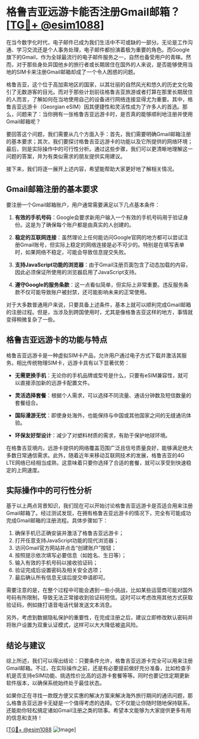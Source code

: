 # 格鲁吉亚远游卡能否注册Gmail邮箱？[[TG💪+ @esim1088](https://t.me/s/esim1088)]

在当今数字化时代，电子邮件已成为我们生活中不可或缺的一部分。无论是工作沟通、学习交流还是个人事务处理，电子邮件都扮演着极为重要的角色。而Google旗下的Gmail，作为全球最流行的电子邮件服务之一，自然也备受用户的青睐。然而，对于那些身处异国他乡的旅行者或长期居住在国外的人来说，是否能够使用当地的SIM卡来注册Gmail邮箱却成了一个令人困惑的问题。

格鲁吉亚，这个位于高加索地区的国家，以其壮丽的自然风光和悠久的历史文化吸引了无数游客的目光。而对于那些计划前往格鲁吉亚旅游或者打算在那里长期居住的人而言，了解如何在当地使用自己的设备进行网络连接显得尤为重要。其中，格鲁吉亚远游卡（Georgian eSIM）因其便捷性和灵活性成为了许多人的首选。那么，问题来了：当你拥有一张格鲁吉亚远游卡时，是否真的能够顺利地注册并使用Gmail邮箱呢？

要回答这个问题，我们需要从几个方面入手：首先，我们需要明确Gmail邮箱注册的基本要求；其次，我们要探讨格鲁吉亚远游卡的功能以及它所提供的网络环境；最后，则是实际操作中的可行性分析。通过这些步骤，我们可以更清晰地理解这一问题的答案，并为有类似需求的朋友提供实用建议。

接下来，我们将逐一展开上述内容，希望能帮助大家更好地了解相关情况。

## Gmail邮箱注册的基本要求

要注册一个Gmail邮箱账户，用户通常需要满足以下几点基本条件：

1. **有效的手机号码**：Google会要求新用户输入一个有效的手机号码用于验证身份。这是为了确保每个账户都是由真实的人创建的。
   
2. **稳定的互联网连接**：虽然理论上任何能访问Google官网的地方都可以尝试注册Gmail账号，但实际上稳定的网络连接是必不可少的。特别是在填写表单时，如果网络不稳定，可能会导致信息提交失败。

3. **支持JavaScript功能的浏览器**：由于Gmail注册页面包含了动态加载的内容，因此必须保证所使用的浏览器启用了JavaScript支持。

4. **遵守Google的服务条款**：这一点看似简单，但实际上非常重要。违反服务条款不仅可能导致账户被封禁，还可能影响未来的正常使用。

对于大多数普通用户来说，只要具备上述条件，基本上就可以顺利完成Gmail邮箱的注册过程。但是，当涉及到跨国使用时，尤其是像格鲁吉亚这样的地方，事情就变得稍微复杂了一些。

## 格鲁吉亚远游卡的功能与特点

格鲁吉亚远游卡是一种虚拟SIM卡产品，允许用户通过电子方式下载并激活其服务。相比传统物理SIM卡，远游卡具有以下显著优势：

- **无需更换手机**：无论你的手机品牌或型号是什么，只要有eSIM兼容性，就可以直接添加新的远游卡配置文件。
  
- **灵活选择套餐**：根据个人需求，可以选择不同流量、通话分钟数及短信数量的套餐组合。

- **国际漫游无忧**：即使身处海外，也能保持与中国或其他国家之间的无缝通讯体验。

- **环保友好型设计**：减少了对塑料材质的需求，有助于保护地球环境。

在格鲁吉亚境内，远游卡提供的网络覆盖范围广泛且信号质量良好，能够满足绝大多数日常通信需求。此外，随着近年来移动互联网技术的发展，格鲁吉亚的4G LTE网络已经相当成熟，这意味着只要你选择了合适的套餐，就可以享受到快速稳定的上网速度。

## 实际操作中的可行性分析

基于以上两点背景知识，我们现在可以开始讨论格鲁吉亚远游卡是否适合用来注册Gmail邮箱了。经过测试发现，在拥有格鲁吉亚远游卡的情况下，完全有可能成功完成Gmail邮箱的注册流程。具体步骤如下：

1. 确保手机已正确安装并激活了格鲁吉亚远游卡；
2. 打开任意支持JavaScript功能的现代浏览器；
3. 访问Gmail官方网站并点击“创建账户”按钮；
4. 按照提示依次填写必要信息（如姓名、生日等）；
5. 输入有效的手机号码以接收验证码；
6. 验证完成后设置密码及相关安全选项；
7. 最后确认所有信息无误后提交申请即可。

需要注意的是，在整个过程中可能会遇到一些小挑战，比如某些运营商可能对国外号码有所限制，导致无法正常接收到验证码短信。这时可以考虑改用其他方式获取验证码，例如拨打语音电话代替发送文本消息。

另外，考虑到数据隐私保护的重要性，在完成注册之后，建议立即修改默认密码并将账户设置为双重认证模式，这样可以大大降低被盗风险。

## 结论与建议

综上所述，我们可以得出结论：只要条件允许，格鲁吉亚远游卡完全可以用来注册Gmail邮箱。不过，在实际操作之前，还是有必要提前做好充分准备，比如检查手机是否支持eSIM功能、挑选性价比高的远游卡套餐等等。同时也要记住定期更新软件版本，以确保系统始终处于最佳状态。

如果你正在寻找一款既方便又实惠的解决方案来解决海外旅行期间的通讯问题，那么格鲁吉亚远游卡无疑是一个值得考虑的选择。它不仅能让你随时随地保持联系，还能助你轻松搞定诸如Gmail注册之类的琐事。希望本文能够为大家提供更多有用的信息和支持！

[[TG💪+ @esim1088](https://t.me/s/esim1088) ![Image](https://i.postimg.cc/4NQfJmqS/Snipaste-2025-05-13-00-14-12.png)]